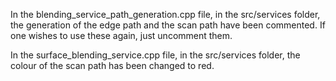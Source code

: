 In the blending_service_path_generation.cpp file, in the src/services folder, the generation of the edge path and the scan path have been commented. If one wishes to use these again, just uncomment them.

In the surface_blending_service.cpp file, in the src/services folder, the colour of the scan path has been changed to red.